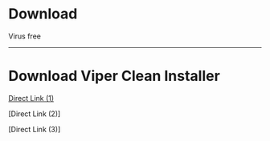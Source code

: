 # Download
Virus free

***

# Download Viper Clean Installer

[Direct Link (1)](https://GitHub.com "Guthub")

[Direct Link (2)]

[Direct Link (3)]
